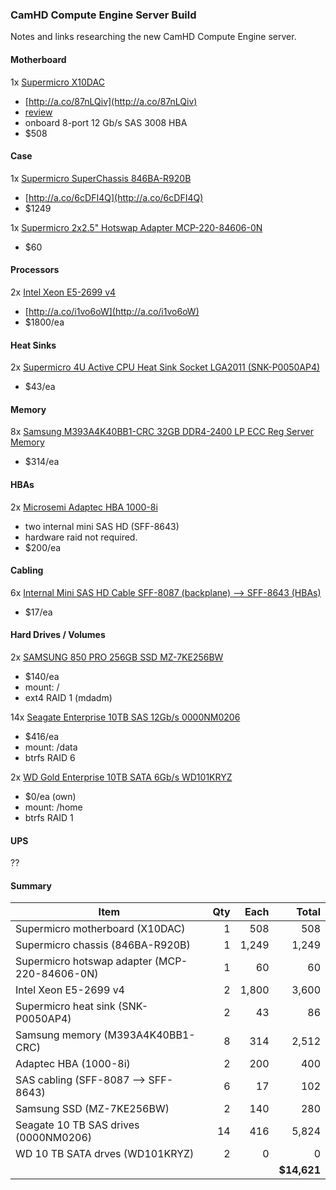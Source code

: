 ### CamHD Compute Engine Server Build ###

Notes and links researching the new CamHD Compute Engine server.

#### Motherboard ####

1x [Supermicro X10DAC](http://www.supermicro.com/products/motherboard/xeon/c600/x10dac.cfm)
 - [http://a.co/87nLQiv](http://a.co/87nLQiv)
 - [review](https://www.servethehome.com/supermicro-x10dac-workstation-motherboard-sas3-review)
 - onboard 8-port 12 Gb/s SAS 3008 HBA
 - $508

#### Case ####

1x [Supermicro SuperChassis 846BA-R920B](http://www.supermicro.com/products/chassis/4U/846/SC846BA-R920B)
 - [http://a.co/6cDFI4Q](http://a.co/6cDFI4Q)
 - $1249

1x [Supermicro 2x2.5" Hotswap Adapter MCP-220-84606-0N](http://www.wiredzone.com/supermicro-components-hard-drives-accessories-mcp-220-84606-0n-10022043)
 - $60

#### Processors ####

2x [Intel Xeon E5-2699 v4](https://ark.intel.com/products/91317/Intel-Xeon-Processor-E5-2699-v4-55M-Cache-2_20-GHz)
 - [http://a.co/i1vo6oW](http://a.co/i1vo6oW)
 - $1800/ea

#### Heat Sinks ####

2x [Supermicro 4U Active CPU Heat Sink Socket LGA2011 (SNK-P0050AP4)](http://store.supermicro.com/heatsink/4u-active-cpu-cooler-snk-p0050ap4.html)
 - $43/ea

#### Memory ####

8x [Samsung M393A4K40BB1-CRC 32GB DDR4-2400 LP ECC Reg Server Memory](http://a.co/1hc4rOO)
 - $314/ea

#### HBAs ####

2x [Microsemi Adaptec HBA 1000-8i](https://storage.microsemi.com/en-us/support/sas/sas/aha-1000-8i)
 - two internal mini SAS HD (SFF-8643)
 - hardware raid not required.
 - $200/ea

#### Cabling ####

6x [Internal Mini SAS HD Cable SFF-8087 (backplane) --> SFF-8643 (HBAs)](http://a.co/eJLChUG)
 - $17/ea

#### Hard Drives / Volumes ####

2x [SAMSUNG 850 PRO 256GB SSD MZ-7KE256BW](https://www.newegg.com/Product/Product.aspx?Item=N82E16820147360)
 - $140/ea
 - mount: /
 - ext4 RAID 1 (mdadm)

14x [Seagate Enterprise 10TB SAS 12Gb/s 0000NM0206](https://www.newegg.com/Product/Product.aspx?Item=1Z4-002P-00509)
 - $416/ea
 - mount: /data
 - btrfs RAID 6

2x [WD Gold Enterprise 10TB SATA 6Gb/s WD101KRYZ](https://www.newegg.com/Product/Product.aspx?Item=N82E16822235131)
 - $0/ea (own)
 - mount: /home
 - btrfs RAID 1

#### UPS ####

??

#### Summary ####

| Item | Qty | Each | Total |
| --- | ---: | ---: | ---: |
| Supermicro motherboard (X10DAC) | 1 | 508 | 508 |
| Supermicro chassis (846BA-R920B) | 1 | 1,249 | 1,249 |
| Supermicro hotswap adapter (MCP-220-84606-0N) | 1 | 60 | 60 |
| Intel Xeon E5-2699 v4 | 2 | 1,800 | 3,600 |
| Supermicro heat sink (SNK-P0050AP4) | 2 | 43 | 86 |
| Samsung memory (M393A4K40BB1-CRC) | 8 | 314 | 2,512 |
| Adaptec HBA (1000-8i) | 2 | 200 | 400 |
| SAS cabling (SFF-8087 --> SFF-8643) | 6 | 17 | 102 |
| Samsung SSD (MZ-7KE256BW) | 2 | 140 | 280 |
| Seagate 10 TB SAS drives (0000NM0206) | 14 | 416 | 5,824 |
| WD 10 TB SATA drves (WD101KRYZ) | 2 | 0 | 0 |
| | | | **$14,621** |


